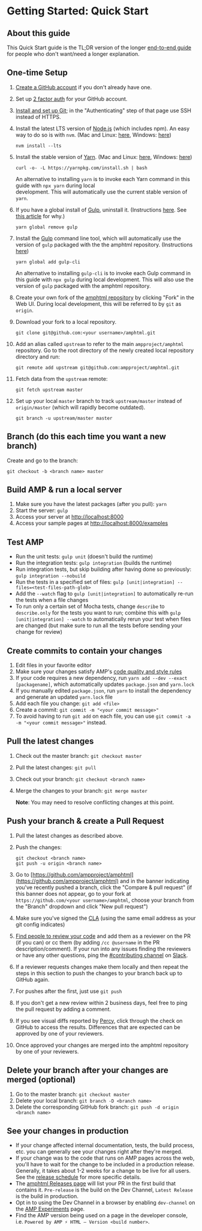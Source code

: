 <!---
Copyright 2017 The AMP HTML Authors. All Rights Reserved.

Licensed under the Apache License, Version 2.0 (the "License");
you may not use this file except in compliance with the License.
You may obtain a copy of the License at

      http://www.apache.org/licenses/LICENSE-2.0

Unless required by applicable law or agreed to in writing, software
distributed under the License is distributed on an "AS-IS" BASIS,
WITHOUT WARRANTIES OR CONDITIONS OF ANY KIND, either express or implied.
See the License for the specific language governing permissions and
limitations under the License.
-->

# Getting Started: Quick Start

## About this guide

This Quick Start guide is the TL;DR version of the longer [end-to-end guide](getting-started-e2e.md) for people who don't want/need a longer explanation.

## One-time Setup

1. [Create a GitHub account](https://help.github.com/articles/signing-up-for-a-new-github-account/) if you don't already have one.
2. Set up [2 factor auth](https://help.github.com/articles/about-two-factor-authentication/) for your GitHub account.
3. [Install and set up Git](https://help.github.com/articles/set-up-git/); in the "Authenticating" step of that page use SSH instead of HTTPS.
4.  Install the latest LTS version of [Node.js](https://nodejs.org/) (which includes npm). An easy way to do so is with `nvm`. (Mac and Linux: [here](https://github.com/creationix/nvm), Windows: [here](https://github.com/coreybutler/nvm-windows))

    ```shell
    nvm install --lts
    ```
5.  Install the stable version of [Yarn](https://yarnpkg.com/). (Mac and Linux: [here](https://yarnpkg.com/en/docs/install#alternatives-stable), Windows: [here](https://yarnpkg.com/lang/en/docs/install/#windows-stable))
    
    ```shell
    curl -o- -L https://yarnpkg.com/install.sh | bash
    ```
    An alternative to installing `yarn` is to invoke each Yarn command in this guide with `npx yarn` during local  
    development. This will automatically use the current stable version of `yarn`.

6.  If you have a global install of [Gulp](https://gulpjs.com/), uninstall it. (Instructions [here](https://github.com/gulpjs/gulp/blob/v3.9.1/docs/getting-started.md). See [this article](https://medium.com/gulpjs/gulp-sips-command-line-interface-e53411d4467) for why.)
    
    ```shell
    yarn global remove gulp
    ```
    
7.  Install the [Gulp](https://gulpjs.com/) command line tool, which will automatically use the version of `gulp` packaged with the the amphtml repository. (Instructions [here](https://github.com/gulpjs/gulp/blob/v3.9.1/docs/getting-started.md))

    ```shell
    yarn global add gulp-cli
    ```
    
    An alternative to installing `gulp-cli` is to invoke each Gulp command in this guide with `npx gulp` during local 
    development. This will also use the version of `gulp` packaged with the amphtml repository.

8.  Create your own fork of the [amphtml repository](https://github.com/ampproject/amphtml) by clicking "Fork" in the Web UI. During local development, this will be referred to by `git` as `origin`.

9.  Download your fork to a local repository.
    
    ```shell
    git clone git@github.com:<your username>/amphtml.git
    ```

10.  Add an alias called `upstream` to refer to the main `ampproject/amphtml` repository. Go to the root directory of the 
     newly created local repository directory and run:
     
     ```shell
     git remote add upstream git@github.com:ampproject/amphtml.git
     ```

11.  Fetch data from the `upstream` remote:
     
     ```shell
     git fetch upstream master
     ```
    
12.  Set up your local `master` branch to track `upstream/master` instead of `origin/master` (which will rapidly become 
     outdated).
     
     ```shell
     git branch -u upstream/master master
     ```
    
## Branch (do this each time you want a new branch)

Create and go to the branch: 

```shell
git checkout -b <branch name> master
```

## Build AMP & run a local server

1. Make sure you have the latest packages (after you pull): `yarn`
1. Start the server: `gulp`
1. Access your server at [http://localhost:8000](http://localhost:8000)
1. Access your sample pages at [http://localhost:8000/examples](http://localhost:8000/examples)

## Test AMP

* Run the unit tests: `gulp unit` (doesn't build the runtime)
* Run the integration tests: `gulp integration` (builds the runtime)
* Run integration tests, but skip building after having done so previously: `gulp integration --nobuild`
* Run the tests in a specified set of files: `gulp [unit|integration] --files=<test-files-path-glob>`
* Add the `--watch` flag to `gulp [unit|integration]` to automatically re-run the tests when a file changes
* To run only a certain set of Mocha tests, change  `describe` to `describe.only` for the tests you want to run; combine this with `gulp [unit|integration] --watch` to automatically rerun your test when files are changed   (but make sure to run all the tests before sending your change for review)

## Create commits to contain your changes

1. Edit files in your favorite editor
2. Make sure your changes satisfy AMP's [code quality and style rules](getting-started-e2e.md#code-quality-and-style)
3. If your code requires a new dependency, run `yarn add --dev --exact [packagename]`, which automatically updates `package.json` and `yarn.lock`
4. If you manually edited `package.json`, run `yarn` to install the dependency and generate an updated `yarn.lock` file
5. Add each file you change: `git add <file>`
6. Create a commit: `git commit -m "<your commit message>"`
7. To avoid having to run `git add` on each file, you can use `git commit -a -m "<your commit message>"` instead.

## Pull the latest changes

1.  Check out the master branch: `git checkout master`
2.  Pull the latest changes: `git pull`
3.  Check out your branch: `git checkout <branch name>`
4.  Merge the changes to your branch: `git merge master`

      **Note**: You may need to resolve conflicting changes at this point.

## Push your branch & create a Pull Request

1.  Pull the latest changes as described above.
2.  Push the changes:

    ```shell
    git checkout <branch name>
    git push -u origin <branch name>
    ```
3. Go to [https://github.com/ampproject/amphtml](https://github.com/ampproject/amphtml) and in the banner indicating you've recently pushed a branch, click the "Compare & pull request"  (if this banner does not appear, go to your fork at `https://github.com/<your username>/amphtml`, choose your branch from the "Branch" dropdown and click "New pull request")
4. Make sure you've signed the [CLA](https://github.com/ampproject/amphtml/blob/master/contributing/contributing-code.md#contributor-license-agreement) (using the same email address as your git config indicates)
5. [Find people to review your code](https://github.com/ampproject/amphtml/blob/master/contributing/contributing-code.md#code-review-and-approval) and add them as a reviewer on the PR (if you can) or cc them (by adding `/cc @username` in the PR description/comment).  If your run into any issues finding the reviewers or have any other questions, ping the [#contributing channel](https://amphtml.slack.com/messages/C9HRJ1GPN/) on [Slack](https://bit.ly/amp-slack-signup).
6. If a reviewer requests changes make them locally and then repeat the steps in this section to push the changes to your branch back up to GitHub again.
6. For pushes after the first, just use `git push`
8. If you don't get a new review within 2 business days, feel free to ping the pull request by adding a comment.
9. If you see visual diffs reported by [Percy](http://percy.io/ampproject/amphtml), click through the check on GitHub to access the results. Differences that are expected can be approved by one of your reviewers.
10. Once approved your changes are merged into the amphtml repository by one of your reviewers.

## Delete your branch after your changes are merged (optional)

1.  Go to the master branch: `git checkout master`
2. Delete your local branch: `git branch -D <branch name>`
3.  Delete the corresponding GitHub fork branch: `git push -d origin <branch name>`

## See your changes in production

* If your change affected internal documentation, tests, the build process, etc. you can generally see your changes right after they're merged.
* If your change was to the code that runs on AMP pages across the web, you'll have to wait for the change to be included in a production release. Generally, it takes about 1-2 weeks for a change to be live for all users. See the [release schedule](release-schedule.md) for more specific details.
* The [amphtml Releases page](https://github.com/ampproject/amphtml/releases) will list your PR in the first build that contains it. `Pre-release` is the build on the Dev Channel, `Latest Release` is the build in production.
* Opt in to using the Dev Channel in a browser by enabling `dev-channel` on the [AMP Experiments](https://cdn.ampproject.org/experiments.html) page.
* Find the AMP version being used on a page in the developer console, i.e. `Powered by AMP ⚡ HTML – Version <build number>`.
